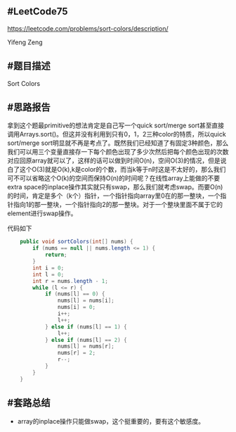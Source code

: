 #**LeetCode75**
---
https://leetcode.com/problems/sort-colors/description/

Yifeng Zeng

#题目描述
---
Sort Colors

#思路报告
---
拿到这个题最primitive的想法肯定是自己写一个quick sort/merge sort甚至直接调用Arrays.sort()。但这并没有利用到只有0，1，2三种color的特质，所以quick sort/merge sort明显就不再是考点了。既然我们已经知道了有固定3种颜色，那么我们可以用三个变量直接存一下每个颜色出现了多少次然后把每个颜色出现的次数对应回原array就可以了，这样的话可以做到时间O(n)，空间O(3)的情况，但是说白了这个O(3)就是O(k),k是color的个数，而当k等于n时这是不太好的，那么我们可不可以省略这个O(k)的空间而保持O(n)的时间呢？在线性array上能做的不要extra space的inplace操作其实就只有swap，那么我们就考虑swap。而要O(n)的时间，肯定是多个（k个）指针，一个指针指向array里0在的那一整块，一个指针指向1的那一整块，一个指针指向2的那一整块。对于一个整块里面不属于它的element进行swap操作。

代码如下

```java
    public void sortColors(int[] nums) {
        if (nums == null || nums.length <= 1) {
            return;
        }
        int i = 0;
        int l = 0;
        int r = nums.length - 1;
        while (l <= r) {
            if (nums[l] == 0) {
                nums[l] = nums[i];
                nums[i] = 0;
                i++;
                l++;
            } else if (nums[l] == 1) {
                l++;
            } else if (nums[l] == 2) {
                nums[l] = nums[r];
                nums[r] = 2;
                r--;
            }
        }
    }
```

#套路总结
---
- array的inplace操作只能做swap，这个挺重要的，要有这个敏感度。
